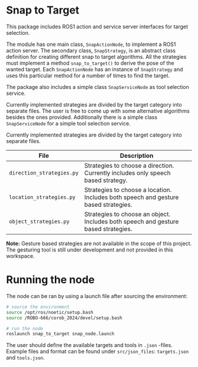 # Snap to Target

This package includes ROS1 action and service server interfaces for target selection. 

The module has one main class, `SnapActionNode`, to implement a ROS1 action server. The secondary class, `SnapStrategy`, is an abstract class definition for creating different snap to target algorithms. All the strategies must implement a method `snap_to_target()` to derive the pose of the wanted target. Each `SnapActionNode` has an instance of `SnapStrategy` and uses this particular method for a number of times to find the target. 

The package also includes a simple class `SnapServiceNode` as tool selection service. 

Currently implemented strategies are divided by the target category into separate files. The user is free to come up with some alternative algorithms besides the ones provided. 
Additionally there is a simple class `SnapServiceNode` for a simple tool selection service. 

Currently implemented strategies are divided by the target category into separate files. 

| File                      | Description                                                                         |
| ------------------------- | ----------------------------------------------------------------------------------- |
| `direction_strategies.py` | Strategies to choose a direction. Currently includes only speech based strategy.    |
| `location_strategies.py`  | Strategies to choose a location. Includes both speech and gesture based strategies. |
| `object_strategies.py`    | Strategies to choose an object. Includes both speech and gesture based strategies.  |

**Note:** Gesture based strategies are not available in the scope of this project. The gesturing tool is still under development and not provided in this workspace. 

# Running the node

The node can be ran by using a launch file after sourcing the environment:

```bash
# source the environment 
source /opt/ros/noetic/setup.bash 
source /ROBO-666/corob_2024/devel/setup.bash 

# run the node 
roslaunch snap_to_target snap_node.launch
```

The user should define the available targets and tools in `.json` -files. Example files and format can be found under `src/json_files`: `targets.json` and `tools.json`. 


